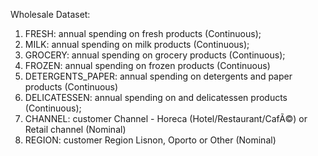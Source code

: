 Wholesale Dataset:

1) FRESH: annual spending on fresh products (Continuous); 
2) MILK: annual spending on milk products (Continuous); 
3) GROCERY: annual spending on grocery products (Continuous); 
4) FROZEN: annual spending on frozen products (Continuous) 
5) DETERGENTS_PAPER: annual spending on detergents and paper products (Continuous) 
6) DELICATESSEN: annual spending on and delicatessen products (Continuous); 
7) CHANNEL: customer Channel - Horeca (Hotel/Restaurant/CafÃ©) or Retail channel (Nominal) 
8) REGION: customer Region Lisnon, Oporto or Other (Nominal) 
